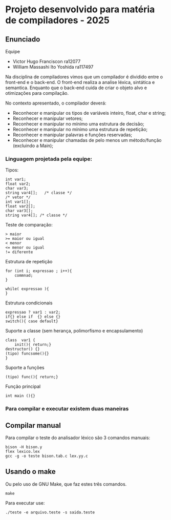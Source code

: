 # Projeto desenvolvido para matéria de compiladores - 2025

## Enunciado

Equipe
- Victor Hugo Franciscon ra12077
- William Massashi Ito Yoshida ra117497

Na disciplina de compiladores vimos que um compilador é dividido entre o
front-end e o back-end. O front-end realiza a analise léxica, sintática
e semantica. Enquanto que o back-end cuida de criar o objeto alvo e otimizações
para compilação.

No contexto apresentado, o compilador deverá:  
- Reconhecer e manipular os tipos de variáveis inteiro, float, char e
string;  
- Reconhecer e manipular vetores;  
- Reconhecer e manipular no mínimo uma estrutura de decisão;  
- Reconhecer e manipular no mínimo uma estrutura de repetição;  
- Reconhecer e manipular palavras e funções reservadas;  
- Reconhecer e manipular chamadas de pelo menos um método/função  
(excluindo a Main);  
   
   
   


### Linguagem projetada pela equipe:

Tipos:
```
int var1;
float var2;
char var3; 
string var4[];   /* classe */
/* vetor */
int var1[];
float var2[];
char var3[]; 
string var4[]; /* classe */
```

Teste de comparação:
```
> maior
>= maior ou igual
< menor
<= menor ou igual
!= diferente
```
Estrutura de repetição
```
for (int i; expressao ; i++){
	commnad;
}

while( expressao ){
}
```
Estrutura condicionais
```
expressao ? var1 : var2; 
if{} else if  {} else {}
switch(){ case default}
```

Suporte a classe (sem herança, polimorfismo e encapsulamento)
```
class  var1 {
 	init(){ return;}
destructor() {}
(tipo) funcsome(){}
}
```
Suporte a funções
```
(tipo) func(){ return;}
```

Função principal
```
int main (){}
```

### Para compilar e executar existem duas  maneiras
## Compilar manual
   
Para compilar o teste do analisador léxico são 3 comandos manuais:
```
bison -H bison.y
flex lexico.lex
gcc -g -o teste bison.tab.c lex.yy.c
```

## Usando o make 
Ou pelo uso de GNU Make, que faz estes três comandos.  
```
make
```


Para executar use:
```
./teste -e arquivo.teste -s saida.teste
```
